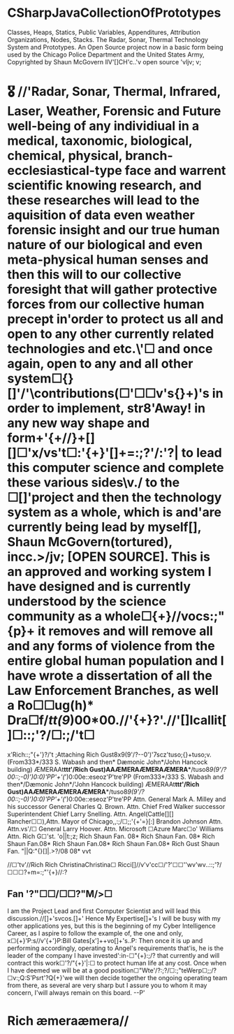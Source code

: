 # CSharpJavaCollectionOfPrototypes
Classes, Heaps, Statics, Public Variables, Appenditures, Attribution Organizations, Nodes, Stacks. The Radar, Sonar, Thermal Technology System and Prototypes.
An Open Source project now in a basic form being used by the Chicago Police Department and the United States Army, Copyrighted by Shaun McGovern llV'[]CH'c..\'v open source  \'vljv; v;
# 🎖️ //'Radar, Sonar, Thermal, Infrared, Laser, Weather, Forensic and Future well-being of any individiual in a medical, taxonomic, biological, chemical, physical, branch-ecclesiastical-type face and warrent scientific knowing research, and these researches will lead to the aquisition of data even weather forensic insight and our true human nature of our biological and even meta-physical human senses and then this will to our collective foresight that will gather protective forces from our collective human precept in'order to protect us all and open to any other currently related technologies and etc.\\'☐ and once again, open to any and all other system☐{}[]'/'\contributions(☐'☐☐v's\{}+)'s in order to implement, str8'Away! in any new way shape and form+'{+//}+[][]☐'x/vs't☐:'{+}'[]+=:;?'/:\'?| to lead this computer science and complete these various sides\v./ to the ☐[]'project and then the technology system as a whole, which is and'are currently being lead by myself[], Shaun McGovern(tortured), incc.>/jv; [OPEN SOURCE]. This is an approved and working system I have designed and is currently understood by the science community as a whole☐{+}//vocs:;"{p}+ it removes and will remove all and any forms of violence from the entire global human population and I have wrote a dissertation of all the Law Enforcement Branches, as well a Ro☐☐ug(h)* Dra☐f/*tt(9*)00*00.//'{+}?'.//'[]Icallit[]☐::;'?/☐:;/'t☐
x'Rich::;"{+'}?/'t
;Attaching Rich Gust8x9(9'/?--0')'7scz'tuso;{}+tuso;v.
(From333*/333 S. Wabash and then* Dæmonic John*/John Hancock building) ÆMERAAt**tt*t*'/Rich Gust)AAÆMERAÆMERAÆMERA***/tuso8*9(9'/?00::;-0)')0:0)'PP'+'(*')0:00e::eseoz'P'tre'PP
(From333*/333 S. Wabash and then*/Dæmonic John*/'John Hancock building) ÆMERAAt**tt*t*'/Rich Gust)AAÆMERAÆMERAÆMERA***/tuso8*9(9'/?00::;-0)')0:0)'PP'+'(*')0:00e::eseoz'P'tre'PP
Attn. General Mark A. Milley and his successor General Charles Q. Brown. Attn. Chief Fred Walker successor Superintendent Chief Larry Snelling. Attn. Angel(Cattle[][] Rancher☐☐),Attn. Mayor of Chicago,,:;/☐;;'{+'=}[:\] Brandon Johnson Attn. Attn.vs'/☐ General Larry Hoover. Attn. Microsoft ☐Azure Marc☐o' Williams Attn. Rich G☐'st. 'o||t:;z; Rich Shaun Fan. 08* Rich Shaun Fan. 08* Rich Shaun Fan.08* Rich Shaun Fan.08* Rich Shaun Fan.08* Rich Gust Shaun Fan. "||Q:"{}[]|\.>?/08 08* vvt

//☐'tv'//Rich Rich ChristinaChristina☐ Ricci[]//v'v'cc☐/'?'☐☐''wv'wv..::;'?/☐☐☐?+m=:;"'{+}//:?

Fan '?"☐☐/☐☐?"M/>☐
--
I am the Project Lead and first Computer Scientist and will lead this discussion.//[]+'svcos.[]+'
Hence My Expertise[]+'s I will be busy with my other applications yes, but this is the beginning of my Cyber Intelligence Career, as I aspire to follow the example of, the one and only, x☐{+}'P:s//v'{+'}P:Bill Gates[x']++vo[]+'s..P:
Then once it is up and performing accordingly, operating to Angel's requirements that'is, he is the leader of the company I have invested':in-☐"{+}:;/? that currently and will contract this work☐'?/"{+}'|:☐ to protect human life at any cost. 
Once when I have deemed we will be at a good position☐"Wte'/?:;?/☐:;"teWerp☐;;/?☐v:;Q:S'Psrt'?Q{+}'we will then decide together the ongoing operating team from there, as several are very sharp but I assure you to whom it may concern, I'will always remain on this board.
--P'
# Rich æmeraæmera//
